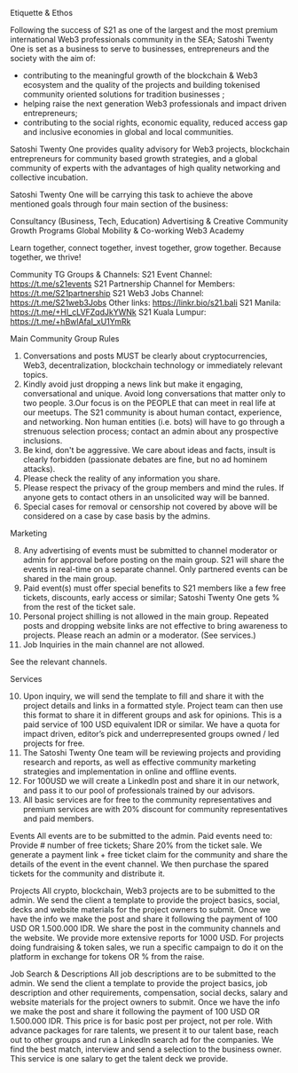 Etiquette & Ethos

Following the success of S21 as one of the largest and the most premium international Web3 professionals community in the SEA; Satoshi Twenty One is set as a business to serve to businesses, entrepreneurs and the society with the aim of:
- contributing to the meaningful growth of the blockchain & Web3 ecosystem and the quality of the projects and building tokenised community oriented solutions for tradition businesses ;
- helping raise the next generation Web3 professionals and impact driven entrepreneurs;
- contributing to the social rights, economic equality, reduced access gap and inclusive economies in global and local communities.

Satoshi Twenty One provides quality advisory for Web3 projects, blockchain entrepreneurs for community based growth strategies, and a global community of experts with the advantages of high quality networking and collective incubation. 

Satoshi Twenty One will be carrying this task to achieve the above mentioned goals through four main section of the business:

Consultancy (Business, Tech, Education)
Advertising & Creative Community Growth Programs 
Global Mobility & Co-working 
Web3 Academy

Learn together, connect together, invest together, grow together.
Because together, we thrive!

Community TG Groups & Channels: 
S21 Event Channel: https://t.me/s21events 
S21 Partnership Channel for Members: https://t.me/S21partnership 
S21 Web3 Jobs Channel: https://t.me/S21web3Jobs 
Other links: https://linkr.bio/s21.bali 
S21 Manila: https://t.me/+HI_cLVFZqdJkYWNk
S21 Kuala Lumpur: https://t.me/+hBwlAfaI_xU1YmRk




Main Community Group Rules


1. Conversations and posts MUST be clearly about cryptocurrencies, Web3, decentralization, blockchain technology or immediately relevant topics.
2. Kindly avoid just dropping a news link but make it engaging, conversational and unique. Avoid long conversations that matter only to two people.
3.Our focus is on the PEOPLE that can meet in real life at our meetups. The S21 community is about human contact, experience, and networking. Non human entities (i.e. bots) will have to go through a strenuous selection process; contact an admin about any prospective inclusions.
4. Be kind, don't be aggressive. We care about ideas and facts, insult is clearly forbidden (passionate debates are fine, but no ad hominem attacks). 
5. Please check the reality of any information you share.
6. Please respect the privacy of the group members and mind the rules. If anyone gets to contact others in an unsolicited way will be banned. 
7. Special cases for removal or censorship not covered by above will be considered on a case by case basis by the admins.


Marketing

8. Any advertising of events must be submitted to channel moderator or admin for approval before posting on the main group. S21 will share the events in real-time on a separate channel. Only partnered events can be shared in the main group.
9. Paid event(s) must offer special benefits to S21 members like a few free tickets, discounts, early access or similar; Satoshi Twenty One gets % from the rest of the ticket sale.
10. Personal project shilling is not allowed in the main group. Repeated posts and dropping website links are not effective to bring awareness to projects. Please reach an admin or a moderator. (See services.)
11. Job Inquiries in the main channel are not allowed. 

See the relevant channels. 
 

Services

10. Upon inquiry, we will send the template to fill and share it with the project details and links in a formatted style. Project team can then use this format to share it in different groups and ask for opinions. This is a paid service of 100 USD equivalent IDR or similar. We have a quota for impact driven, editor’s pick and underrepresented groups owned / led projects for free.
11. The Satoshi Twenty One team will be reviewing projects and providing research and reports, as well as effective community marketing strategies and implementation in online and offline events.
12. For 100USD we will create a LinkedIn post and share it in our network, and pass it to our pool of professionals trained by our advisors.
13. All basic services are for free to the community representatives and premium services are with 20% discount for community representatives and paid members. 

Events
All events are to be submitted to the admin. Paid events need to:
Provide # number of free tickets;
Share 20% from the ticket sale. 
We generate a payment link + free ticket claim for the community and share the details of the event in the event channel.
We then purchase the spared tickets for the community and distribute it.

Projects
All crypto, blockchain, Web3 projects are to be submitted to the admin. 
We send the client a template to provide the project basics, social, decks and website materials for the project owners to submit.
Once we have the info we make the post and share it following the payment of 100 USD OR 1.500.000 IDR. 
We share the post in the community channels and the website.
We provide more extensive reports for 1000 USD.
For projects doing fundraising & token sales, we run a specific campaign to do it on the platform in exchange for tokens OR % from the raise.


Job Search & Descriptions 
All job descriptions are to be submitted to the admin. 
We send the client a template to provide the project basics, job description and other requirements, compensation, social decks, salary and website materials for the project owners to submit.
Once we have the info we make the post and share it following the payment of 100 USD OR 1.500.000 IDR. This price is for basic post per project, not per role.
With advance packages for rare talents, we present it to our talent base, reach out to other groups and run a LinkedIn search ad for the companies. We find the best match, interview and send a selection to the business owner. This service is one salary to get the talent deck we provide.


